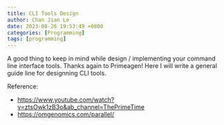```yaml
---
title: CLI Tools Design
author: Chan Jian Le
date: 2023-08-26 19:53:49 +0800
categories: [Programming]
tags: [programming]
---
```


A good thing to keep in mind while design / implementing your command line interface tools.
Thanks again to Primeagen! Here I will write a general guide line for designning CLI tools. 

Reference:
- https://www.youtube.com/watch?v=ztsOwk1zB3o&ab_channel=ThePrimeTime
- https://omgenomics.com/parallel/
